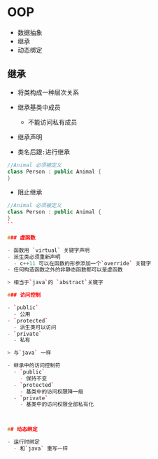 # OOP

- 数据抽象
- 继承
- 动态绑定

## 继承

- 将类构成一种层次关系
- 继承基类中成员
  - 不能访问私有成员

- 继承声明
- 类名后跟`:`进行继承

```c++
//Animal 必须被定义
class Person : public Animal {
}
```

- 阻止继承

```c++
//Animal 必须被定义
class Person : public Animal {
}
``

### 虚函数

- 函数用 `virtual` 关键字声明
- 派生类必须重新声明
  - c++11 可以在函数的形参添加一个`override` 关键字
- 任何构造函数之外的非静态函数都可以是虚函数

> 相当于`java`的 `abstract`关键字

### 访问控制

- `public`
  - 公用
- `protected`
  - 派生类可以访问
- `private`
  - 私有

> 与`java` 一样

- 继承中的访问控制符
  - `public`
    - 保持不变
  - `protected`
    - 基类中的访问权限降一级
  - `private`
    - 基类中的访问权限全部私有化



## 动态绑定

- 运行时绑定
  - 和`java` 重写一样